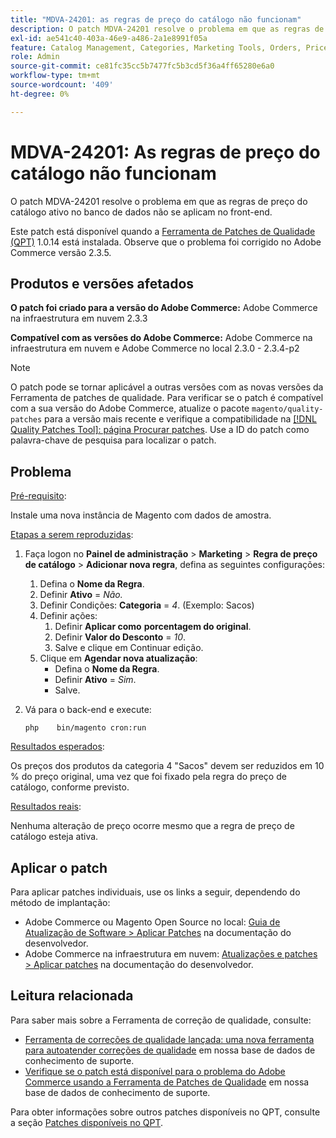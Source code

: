 ```yaml
---
title: "MDVA-24201: as regras de preço do catálogo não funcionam"
description: O patch MDVA-24201 resolve o problema em que as regras de preço do catálogo ativo no banco de dados não se aplicam no front-end.
exl-id: ae541c40-403a-46e9-a486-2a1e8991f05a
feature: Catalog Management, Categories, Marketing Tools, Orders, Price Rules
role: Admin
source-git-commit: ce81fc35cc5b7477fc5b3cd5f36a4ff65280e6a0
workflow-type: tm+mt
source-wordcount: '409'
ht-degree: 0%

---
```


# MDVA-24201: As regras de preço do catálogo não funcionam

O patch MDVA-24201 resolve o problema em que as regras de preço do catálogo ativo no banco de dados não se aplicam no front-end.

Este patch está disponível quando a [Ferramenta de Patches de Qualidade (QPT)](https://devdocs.magento.com/guides/v2.4/comp-mgr/patching.html#mqp) 1.0.14 está instalada. Observe que o problema foi corrigido no Adobe Commerce versão 2.3.5.

## Produtos e versões afetados

**O patch foi criado para a versão do Adobe Commerce:** Adobe Commerce na infraestrutura em nuvem 2.3.3

**Compatível com as versões do Adobe Commerce:** Adobe Commerce na infraestrutura em nuvem e Adobe Commerce no local 2.3.0 - 2.3.4-p2

>[!NOTE]
>
>O patch pode se tornar aplicável a outras versões com as novas versões da Ferramenta de patches de qualidade. Para verificar se o patch é compatível com a sua versão do Adobe Commerce, atualize o pacote `magento/quality-patches` para a versão mais recente e verifique a compatibilidade na [[!DNL Quality Patches Tool]: página Procurar patches](https://devdocs.magento.com/quality-patches/tool.html#patch-grid). Use a ID do patch como palavra-chave de pesquisa para localizar o patch.

## Problema

<u>Pré-requisito</u>:

Instale uma nova instância de Magento com dados de amostra.

<u>Etapas a serem reproduzidas</u>:

1. Faça logon no **Painel de administração** > **Marketing** > **Regra de preço de catálogo** > **Adicionar nova regra**, defina as seguintes configurações:
   1. Defina o **Nome da Regra**.
   1. Definir **Ativo** = *Não.*
   1. Definir Condições: **Categoria** = *4*. (Exemplo: Sacos)
   1. Definir ações:
      1. Definir **Aplicar como**   **porcentagem do original**.
      1. Definir **Valor do Desconto** = *10*.
      1. Salve e clique em Continuar edição.
   1. Clique em **Agendar nova atualização**:
      * Defina o **Nome da Regra**.
      * Definir **Ativo** = *Sim*.
      * Salve.
1. Vá para o back-end e execute:

   `php    bin/magento cron:run`

<u>Resultados esperados</u>:

Os preços dos produtos da categoria 4 &quot;Sacos&quot; devem ser reduzidos em 10 % do preço original, uma vez que foi fixado pela regra do preço de catálogo, conforme previsto.

<u>Resultados reais</u>:

Nenhuma alteração de preço ocorre mesmo que a regra de preço de catálogo esteja ativa.

## Aplicar o patch

Para aplicar patches individuais, use os links a seguir, dependendo do método de implantação:

* Adobe Commerce ou Magento Open Source no local: [Guia de Atualização de Software > Aplicar Patches](https://devdocs.magento.com/guides/v2.4/comp-mgr/patching/mqp.html) na documentação do desenvolvedor.
* Adobe Commerce na infraestrutura em nuvem: [Atualizações e patches > Aplicar patches](https://devdocs.magento.com/cloud/project/project-patch.html) na documentação do desenvolvedor.

## Leitura relacionada

Para saber mais sobre a Ferramenta de correção de qualidade, consulte:

* [Ferramenta de correções de qualidade lançada: uma nova ferramenta para autoatender correções de qualidade](/help/announcements/adobe-commerce-announcements/magento-quality-patches-released-new-tool-to-self-serve-quality-patches.md) em nossa base de dados de conhecimento de suporte.
* [Verifique se o patch está disponível para o problema do Adobe Commerce usando a Ferramenta de Patches de Qualidade](/help/support-tools/patches-available-in-qpt-tool/check-patch-for-magento-issue-with-magento-quality-patches.md) em nossa base de dados de conhecimento de suporte.

Para obter informações sobre outros patches disponíveis no QPT, consulte a seção [Patches disponíveis no QPT](https://support.magento.com/hc/en-us/sections/360010506631-Patches-available-in-MQP-tool-).
